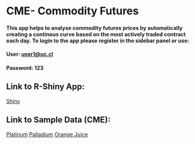 # CME- Commodity Futures
#### This app helps to analyse commodity futures prices by automatically creating a continous curve based on the most actively traded contract each day. To login to the app please register in the sidebar panel or use:
#### User: user1@uc.cl
#### Password: 123
## Link to R-Shiny App:
[Shiny](https://mnsina.shinyapps.io/CME-Futures/?_ga=2.101551046.672405092.1636080722-1773262265.1633993439)
## Link to Sample Data (CME):
[Platinum](https://www.dropbox.com/sh/5e1ob11okdgz92n/AABy9KXik3UrGpSy2Ufp_1k4a?dl=0)
[Palladium](https://www.dropbox.com/sh/bpfwa7uustap124/AADHSTrEC_cktJsa7LpkiBOta?dl=0)
[Orange Juice](https://www.dropbox.com/sh/kqcrjbg40h2tb6k/AABZ86KPYDVnP-PZFSlWTtjQa?dl=0)
